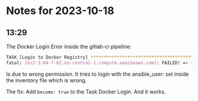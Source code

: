 # Notes for 2023-10-18

## 13:29

The Docker Login Error inside the gitlab-ci pipeline:
```bash
TASK [Login to Docker Registry] ************************************************
fatal: [ec2-3-64-7-62.eu-central-1.compute.amazonaws.com]: FAILED! => {"changed": false, "msg": "Error connecting: Error while fetching server API version: ('Connection aborted.', PermissionError(13, 'Permission denied'))"}
``` 
Is due to wrong permission. It tries to login with the ansible_user: set inside the inventory file which is wrong.

The fix: 
Add `become: true` to the Task Docker Login. And it works.
